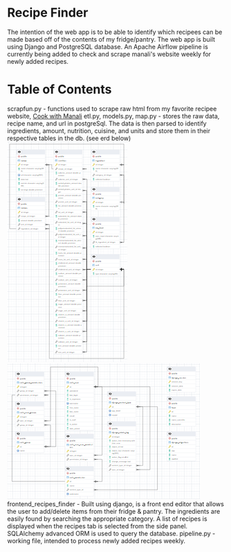 # Recipe Finder
The intention of the web app is to be able to identify which recipees can be made based off of the contents of my fridge/pantry.
The web app is built using Django and PostgreSQL database. An Apache Airflow pipeline is currently being added to check and scrape
manali's website weekly for newly added recipes. 

# Table of Contents
scrapfun.py - functions used to scrape raw html from my favorite recipee website, [Cook with Manali](https://www.cookwithmanali.com) 
etl.py, models.py, map.py - stores the raw data, recipe name, and url in postgreSql. The data is then parsed to identify ingredients, amount, nutrition, cuisine, and units and store them in their respective tables in the db. (see erd below)
![Alt text](ERD2.png)
![Alt text](ERD_django.png)
frontend_recipes_finder - Built using django, is a front end editor that allows the user to add/delete items from their fridge & pantry. The ingredients are easily found by searching the appropriate category. A list of recipes is displayed when the recipes tab is selected from the side panel. SQLAlchemy advanced ORM is used to
query the database. 
pipeline.py - working file, intended to process newly added recipes weekly.


